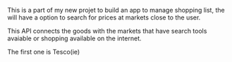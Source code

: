 This is a part of my new projet to build an app to manage shopping list, the will have a option to search for prices at markets close to the user.

This API connects the goods with the markets that have search tools avaiable or shopping available on the internet.

The first one is Tesco(ie)